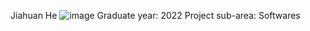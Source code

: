 Jiahuan He
![image](https://user-images.githubusercontent.com/68314331/149676315-4fb736da-225c-48d5-b168-f477dfaecbdf.png)
Graduate year: 2022
Project sub-area: Softwares
